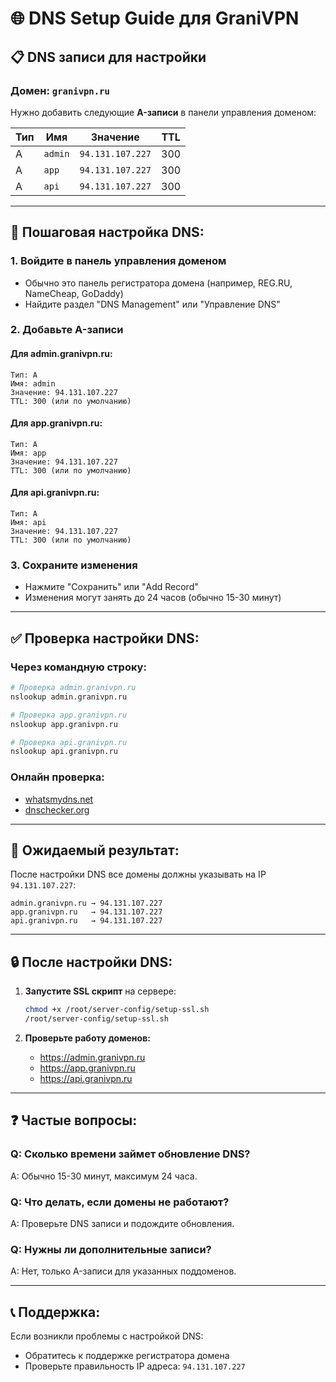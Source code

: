 # 🌐 DNS Setup Guide для GraniVPN

## 📋 **DNS записи для настройки**

### **Домен: `granivpn.ru`**

Нужно добавить следующие **A-записи** в панели управления доменом:

| Тип | Имя | Значение | TTL |
|-----|-----|----------|-----|
| A | `admin` | `94.131.107.227` | 300 |
| A | `app` | `94.131.107.227` | 300 |
| A | `api` | `94.131.107.227` | 300 |

---

## 🔧 **Пошаговая настройка DNS:**

### **1. Войдите в панель управления доменом**
- Обычно это панель регистратора домена (например, REG.RU, NameCheap, GoDaddy)
- Найдите раздел "DNS Management" или "Управление DNS"

### **2. Добавьте A-записи**

#### **Для admin.granivpn.ru:**
```
Тип: A
Имя: admin
Значение: 94.131.107.227
TTL: 300 (или по умолчанию)
```

#### **Для app.granivpn.ru:**
```
Тип: A
Имя: app
Значение: 94.131.107.227
TTL: 300 (или по умолчанию)
```

#### **Для api.granivpn.ru:**
```
Тип: A
Имя: api
Значение: 94.131.107.227
TTL: 300 (или по умолчанию)
```

### **3. Сохраните изменения**
- Нажмите "Сохранить" или "Add Record"
- Изменения могут занять до 24 часов (обычно 15-30 минут)

---

## ✅ **Проверка настройки DNS:**

### **Через командную строку:**
```bash
# Проверка admin.granivpn.ru
nslookup admin.granivpn.ru

# Проверка app.granivpn.ru
nslookup app.granivpn.ru

# Проверка api.granivpn.ru
nslookup api.granivpn.ru
```

### **Онлайн проверка:**
- [whatsmydns.net](https://whatsmydns.net)
- [dnschecker.org](https://dnschecker.org)

---

## 🎯 **Ожидаемый результат:**

После настройки DNS все домены должны указывать на IP `94.131.107.227`:

```
admin.granivpn.ru → 94.131.107.227
app.granivpn.ru   → 94.131.107.227
api.granivpn.ru   → 94.131.107.227
```

---

## 🔒 **После настройки DNS:**

1. **Запустите SSL скрипт** на сервере:
   ```bash
   chmod +x /root/server-config/setup-ssl.sh
   /root/server-config/setup-ssl.sh
   ```

2. **Проверьте работу доменов:**
   - https://admin.granivpn.ru
   - https://app.granivpn.ru
   - https://api.granivpn.ru

---

## ❓ **Частые вопросы:**

### **Q: Сколько времени займет обновление DNS?**
A: Обычно 15-30 минут, максимум 24 часа.

### **Q: Что делать, если домены не работают?**
A: Проверьте DNS записи и подождите обновления.

### **Q: Нужны ли дополнительные записи?**
A: Нет, только A-записи для указанных поддоменов.

---

## 📞 **Поддержка:**

Если возникли проблемы с настройкой DNS:
- Обратитесь к поддержке регистратора домена
- Проверьте правильность IP адреса: `94.131.107.227`



